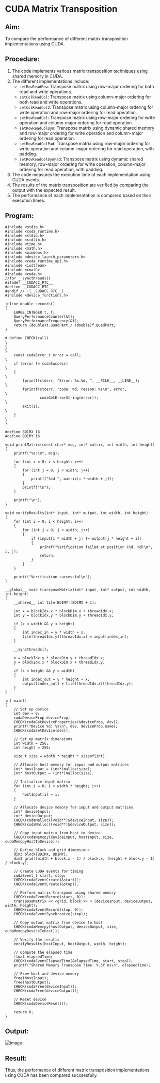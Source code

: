 # CUDA Matrix Transposition
## Aim:
To compare the performance of different matrix transposition implementations using CUDA.

## Procedure:
1. The code implements various matrix transposition techniques using shared memory in CUDA.
2. The different implementations include:
   - `setRowReadRow`: Transpose matrix using row-major ordering for both read and write operations.
   - `setColReadCol`: Transpose matrix using column-major ordering for both read and write operations.
   - `setColReadCol2`: Transpose matrix using column-major ordering for write operation and row-major ordering for read operation.
   - `setRowReadCol`: Transpose matrix using row-major ordering for write operation and column-major ordering for read operation.
   - `setRowReadColDyn`: Transpose matrix using dynamic shared memory and row-major ordering for write operation and column-major ordering for read operation.
   - `setRowReadColPad`: Transpose matrix using row-major ordering for write operation and column-major ordering for read operation, with padding.
   - `setRowReadColDynPad`: Transpose matrix using dynamic shared memory, row-major ordering for write operation, column-major ordering for read operation, with padding.
3. The code measures the execution time of each implementation using CUDA events.
4. The results of the matrix transposition are verified by comparing the output with the expected result.
5. The performance of each implementation is compared based on their execution times.

## Program:
```cuda
#include <stdio.h>
#include <cuda_runtime.h>
#include <stdio.h>
#include <stdlib.h>
#include <time.h>
#include <math.h>
#include <windows.h>
#include <device_launch_parameters.h>
#include <cuda_runtime_api.h>
#include <iostream>
#include <cmath>
#include <cuda.h>
//for __syncthreads()
#ifndef __CUDACC_RTC__ 
#define __CUDACC_RTC__
#endif // !(__CUDACC_RTC__)
#include <device_functions.h>

inline double seconds()
{
    LARGE_INTEGER t, f;
    QueryPerformanceCounter(&t);
    QueryPerformanceFrequency(&f);
    return (double)t.QuadPart / (double)f.QuadPart;
}

# define CHECK(call)                                                            \
{                                                                              \
    const cudaError_t error = call;                                            \
    if (error != cudaSuccess)                                                  \
    {                                                                          \
        fprintf(stderr, "Error: %s:%d, ", __FILE__, __LINE__);                 \
        fprintf(stderr, "code: %d, reason: %s\n", error,                       \
                cudaGetErrorString(error));                                    \
        exit(1);                                                               \
    }                                                                          \
}

#define BDIMX 16
#define BDIMY 16

void printMatrix(const char* msg, int* matrix, int width, int height)
{
    printf("%s:\n", msg);

    for (int i = 0; i < height; i++)
    {
        for (int j = 0; j < width; j++)
        {
            printf("%4d ", matrix[i * width + j]);
        }
        printf("\n");
    }

    printf("\n");
}

void verifyResults(int* input, int* output, int width, int height)
{
    for (int i = 0; i < height; i++)
    {
        for (int j = 0; j < width; j++)
        {
            if (input[i * width + j] != output[j * height + i])
            {
                printf("Verification failed at position (%d, %d)\n", i, j);
                return;
            }
        }
    }

    printf("Verification successful\n");
}

__global__ void transposeMatrix(int* input, int* output, int width, int height)
{
    __shared__ int tile[BDIMY][BDIMX + 1];

    int x = blockIdx.x * blockDim.x + threadIdx.x;
    int y = blockIdx.y * blockDim.y + threadIdx.y;

    if (x < width && y < height)
    {
        int index_in = y * width + x;
        tile[threadIdx.y][threadIdx.x] = input[index_in];
    }

    __syncthreads();

    x = blockIdx.y * blockDim.y + threadIdx.x;
    y = blockIdx.x * blockDim.x + threadIdx.y;

    if (x < height && y < width)
    {
        int index_out = y * height + x;
        output[index_out] = tile[threadIdx.x][threadIdx.y];
    }
}

int main()
{
    // Set up device
    int dev = 0;
    cudaDeviceProp deviceProp;
    CHECK(cudaGetDeviceProperties(&deviceProp, dev));
    printf("Device %d: %s\n", dev, deviceProp.name);
    CHECK(cudaSetDevice(dev));

    // Set up matrix dimensions
    int width = 256;
    int height = 256;

    size_t size = width * height * sizeof(int);

    // Allocate host memory for input and output matrices
    int* hostInput = (int*)malloc(size);
    int* hostOutput = (int*)malloc(size);

    // Initialize input matrix
    for (int i = 0; i < width * height; i++)
    {
        hostInput[i] = i;
    }

    // Allocate device memory for input and output matrices
    int* deviceInput;
    int* deviceOutput;
    CHECK(cudaMalloc((void**)&deviceInput, size));
    CHECK(cudaMalloc((void**)&deviceOutput, size));

    // Copy input matrix from host to device
    CHECK(cudaMemcpy(deviceInput, hostInput, size, cudaMemcpyHostToDevice));

    // Define block and grid dimensions
    dim3 block(BDIMX, BDIMY);
    dim3 grid((width + block.x - 1) / block.x, (height + block.y - 1) / block.y);

    // Create CUDA events for timing
    cudaEvent_t start, stop;
    CHECK(cudaEventCreate(&start));
    CHECK(cudaEventCreate(&stop));

    // Perform matrix transpose using shared memory
    CHECK(cudaEventRecord(start, 0));
    transposeMatrix << <grid, block >> > (deviceInput, deviceOutput, width, height);
    CHECK(cudaEventRecord(stop, 0));
    CHECK(cudaEventSynchronize(stop));

    // Copy output matrix from device to host
    CHECK(cudaMemcpy(hostOutput, deviceOutput, size, cudaMemcpyDeviceToHost));

    // Verify the results
    verifyResults(hostInput, hostOutput, width, height);

    // Compute the elapsed time
    float elapsedTime;
    CHECK(cudaEventElapsedTime(&elapsedTime, start, stop));
    printf("Shared Memory Transpose Time: %.5f ms\n", elapsedTime);

    // Free host and device memory
    free(hostInput);
    free(hostOutput);
    CHECK(cudaFree(deviceInput));
    CHECK(cudaFree(deviceOutput));

    // Reset device
    CHECK(cudaDeviceReset());

    return 0;
}
```
## Output:

![image](https://github.com/Marinto-Richee/Parallel-Computing-Architecture/assets/65499285/65657470-fbdb-4c1c-881a-2b1bd6eb1e97)

## Result:
Thus, the performance of different matrix transposition implementations using CUDA has been compared successfully.
